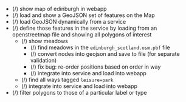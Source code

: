 - (/) show map of edinburgh in webapp
- (/) load and show a GeoJSON set of features on the Map
- (/) load GeoJSON dynamically from a service
- (/) define those features in the service by loading from an openstreetmap file and showing all polygons of interest
  - (/) show meadows
    - (/) find meadows in the `edinburgh_scotland.osm.pbf` file
    - (/) convert nodes into geojson and save to file (for separate validation)
    - (/) fix bug: re-order positions based on order in way
    - (/) integrate into service and load into webapp
  - (/) find all ways tagged `leisure=park`
  - (/) integrate into service and load into webapp
- (/) filter polygons to those of a particular label or type
